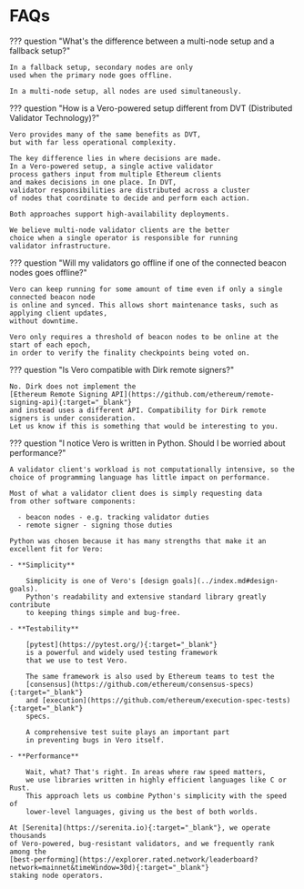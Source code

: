# FAQs

??? question "What's the difference between a multi-node setup and a fallback setup?"

    In a fallback setup, secondary nodes are only
    used when the primary node goes offline.

    In a multi-node setup, all nodes are used simultaneously.

??? question "How is a Vero-powered setup different from DVT (Distributed Validator Technology)?"

    Vero provides many of the same benefits as DVT,
    but with far less operational complexity.

    The key difference lies in where decisions are made.
    In a Vero-powered setup, a single active validator
    process gathers input from multiple Ethereum clients
    and makes decisions in one place. In DVT,
    validator responsibilities are distributed across a cluster
    of nodes that coordinate to decide and perform each action.

    Both approaches support high-availability deployments.

    We believe multi-node validator clients are the better
    choice when a single operator is responsible for running
    validator infrastructure.

??? question "Will my validators go offline if one of the connected beacon nodes goes offline?"

    Vero can keep running for some amount of time even if only a single connected beacon node
    is online and synced. This allows short maintenance tasks, such as applying client updates,
    without downtime.

    Vero only requires a threshold of beacon nodes to be online at the start of each epoch,
    in order to verify the finality checkpoints being voted on.

??? question "Is Vero compatible with Dirk remote signers?"

    No. Dirk does not implement the
    [Ethereum Remote Signing API](https://github.com/ethereum/remote-signing-api){:target="_blank"}
    and instead uses a different API. Compatibility for Dirk remote signers is under consideration.
    Let us know if this is something that would be interesting to you.

??? question "I notice Vero is written in Python. Should I be worried about performance?"

    A validator client's workload is not computationally intensive, so the
    choice of programming language has little impact on performance.

    Most of what a validator client does is simply requesting data
    from other software components:

      - beacon nodes - e.g. tracking validator duties
      - remote signer - signing those duties

    Python was chosen because it has many strengths that make it an excellent fit for Vero:

    - **Simplicity**

        Simplicity is one of Vero's [design goals](../index.md#design-goals).
        Python's readability and extensive standard library greatly contribute
        to keeping things simple and bug-free.

    - **Testability**

        [pytest](https://pytest.org/){:target="_blank"}
        is a powerful and widely used testing framework
        that we use to test Vero.

        The same framework is also used by Ethereum teams to test the
        [consensus](https://github.com/ethereum/consensus-specs){:target="_blank"}
        and [execution](https://github.com/ethereum/execution-spec-tests){:target="_blank"}
        specs.

        A comprehensive test suite plays an important part
        in preventing bugs in Vero itself.

    - **Performance**

        Wait, what? That's right. In areas where raw speed matters,
        we use libraries written in highly efficient languages like C or Rust.
        This approach lets us combine Python's simplicity with the speed of
        lower-level languages, giving us the best of both worlds.

    At [Serenita](https://serenita.io){:target="_blank"}, we operate thousands
    of Vero-powered, bug-resistant validators, and we frequently rank among the
    [best‑performing](https://explorer.rated.network/leaderboard?network=mainnet&timeWindow=30d){:target="_blank"}
    staking node operators.
